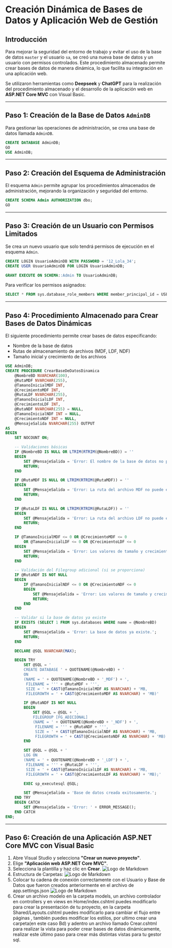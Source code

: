 # Creación Dinámica de Bases de Datos y Aplicación Web de Gestión

## Introducción
Para mejorar la seguridad del entorno de trabajo y evitar el uso de la base de datos `master` y el usuario `sa`, se creó una nueva base de datos y un usuario con permisos controlados. Este procedimiento almacenado permite crear bases de datos de manera dinámica, lo que facilita su integración en una aplicación web.

Se utilizaron herramientas como **Deepseek** y **ChatGPT** para la realización del procedimiento almacenado y el desarrollo de la aplicación web en **ASP.NET Core MVC** con Visual Basic.

---

## Paso 1: Creación de la Base de Datos `AdminDB`
Para gestionar las operaciones de administración, se crea una base de datos llamada `AdminDB`.

```sql
CREATE DATABASE AdminDB;
GO
USE AdminDB;
```

---

## Paso 2: Creación del Esquema de Administración
El esquema `Admin` permite agrupar los procedimientos almacenados de administración, mejorando la organización y seguridad del entorno.

```sql
CREATE SCHEMA Admin AUTHORIZATION dbo;
GO
```

---

## Paso 3: Creación de un Usuario con Permisos Limitados
Se crea un nuevo usuario que solo tendrá permisos de ejecución en el esquema `Admin`.

```sql
CREATE LOGIN UsuarioAdminDB WITH PASSWORD = '12_Lola_34';
CREATE USER UsuarioAdminDB FOR LOGIN UsuarioAdminDB;

GRANT EXECUTE ON SCHEMA::Admin TO UsuarioAdminDB;
```

Para verificar los permisos asignados:

```sql
SELECT * FROM sys.database_role_members WHERE member_principal_id = USER_ID('UsuarioAdminDB');
```

---

## Paso 4: Procedimiento Almacenado para Crear Bases de Datos Dinámicas
El siguiente procedimiento permite crear bases de datos especificando:
- Nombre de la base de datos
- Rutas de almacenamiento de archivos (MDF, LDF, NDF)
- Tamaño inicial y crecimiento de los archivos

```sql
USE AdminDB;
CREATE PROCEDURE CrearBaseDeDatosDinamica
    @NombreBD NVARCHAR(100),
    @RutaMDF NVARCHAR(255),
    @TamanoInicialMDF INT,
    @CrecimientoMDF INT,
    @RutaLDF NVARCHAR(255),
    @TamanoInicialLDF INT,
    @CrecimientoLDF INT,
    @RutaNDF NVARCHAR(255) = NULL,
    @TamanoInicialNDF INT = NULL,
    @CrecimientoNDF INT = NULL,
    @MensajeSalida NVARCHAR(255) OUTPUT
AS
BEGIN
    SET NOCOUNT ON;

    -- Validaciones básicas
    IF @NombreBD IS NULL OR LTRIM(RTRIM(@NombreBD)) = ''
    BEGIN
        SET @MensajeSalida = 'Error: El nombre de la base de datos no puede estar vacío.';
        RETURN;
    END

    IF @RutaMDF IS NULL OR LTRIM(RTRIM(@RutaMDF)) = ''
    BEGIN
        SET @MensajeSalida = 'Error: La ruta del archivo MDF no puede estar vacía.';
        RETURN;
    END

    IF @RutaLDF IS NULL OR LTRIM(RTRIM(@RutaLDF)) = ''
    BEGIN
        SET @MensajeSalida = 'Error: La ruta del archivo LDF no puede estar vacía.';
        RETURN;
    END

    IF @TamanoInicialMDF <= 0 OR @CrecimientoMDF <= 0
        OR @TamanoInicialLDF <= 0 OR @CrecimientoLDF <= 0
    BEGIN
        SET @MensajeSalida = 'Error: Los valores de tamaño y crecimiento deben ser mayores a cero.';
        RETURN;
    END

    -- Validación del Filegroup adicional (si se proporciona)
    IF @RutaNDF IS NOT NULL
    BEGIN
        IF @TamanoInicialNDF <= 0 OR @CrecimientoNDF <= 0
        BEGIN
            SET @MensajeSalida = 'Error: Los valores de tamaño y crecimiento del Filegroup secundario deben ser mayores a cero.';
            RETURN;
        END
    END

    -- Validar si la base de datos ya existe
    IF EXISTS (SELECT 1 FROM sys.databases WHERE name = @NombreBD)
    BEGIN
        SET @MensajeSalida = 'Error: La base de datos ya existe.';
        RETURN;
    END

    DECLARE @SQL NVARCHAR(MAX);

    BEGIN TRY
        SET @SQL = '
        CREATE DATABASE ' + QUOTENAME(@NombreBD) + '
        ON 
        (NAME = ' + QUOTENAME(@NombreBD + '_MDF') + ', 
         FILENAME = ''' + @RutaMDF + ''', 
         SIZE = ' + CAST(@TamanoInicialMDF AS NVARCHAR) + 'MB, 
         FILEGROWTH = ' + CAST(@CrecimientoMDF AS NVARCHAR) + 'MB)'

        IF @RutaNDF IS NOT NULL
        BEGIN
            SET @SQL = @SQL + ',
            FILEGROUP [FG_ADICIONAL] 
            (NAME = ' + QUOTENAME(@NombreBD + '_NDF') + ',
             FILENAME = ''' + @RutaNDF + ''',
             SIZE = ' + CAST(@TamanoInicialNDF AS NVARCHAR) + 'MB,
             FILEGROWTH = ' + CAST(@CrecimientoNDF AS NVARCHAR) + 'MB)'
        END

        SET @SQL = @SQL + '
        LOG ON 
        (NAME = ' + QUOTENAME(@NombreBD + '_LDF') + ', 
         FILENAME = ''' + @RutaLDF + ''', 
         SIZE = ' + CAST(@TamanoInicialLDF AS NVARCHAR) + 'MB, 
         FILEGROWTH = ' + CAST(@CrecimientoLDF AS NVARCHAR) + 'MB);'

        EXEC sp_executesql @SQL;

        SET @MensajeSalida = 'Base de datos creada exitosamente.';
    END TRY
    BEGIN CATCH
        SET @MensajeSalida = 'Error: ' + ERROR_MESSAGE();
    END CATCH
END;
```

---

## Paso 6: Creación de una Aplicación ASP.NET Core MVC con Visual Basic

1. Abre Visual Studio y selecciona **"Crear un nuevo proyecto"**.
2. Elige **"Aplicación web ASP.NET Core MVC"**.
3. Selecciona la plantilla y haz clic en **Crear**.
![Logo de Markdown](imagenes/logo.png)
4. Estructura de Carpetas:
![Logo de Markdown](imagenes/logo.png)
5. Colocar tu cadena de conexión correctamente con el Usuario y Base de Datos que fueron creados anteriormente en el archivo de app.settings.json
![Logo de Markdown](imagenes/logo.png)
6. Crear un archivo modelo en la carpeta models, un archivo controlador en controllers y en views en Home/index.cshtml puedes modificarlo para crear la presentación de tu proyecto, en la carpeta Shared/Layouts.cshtml puedes modificarlo para cambiar el flujo entre páginas , también puedes modificar los estilos, por ultimo crear una carpeta(en este caso Bd) y adentro un archivo llamado Crear.cshtml para realizar la vista para poder crear bases de datos dinámicamente, realizar este último paso para crear más distintas vistas para tu gestor sql.     
